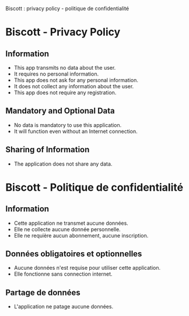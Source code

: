 Biscott : privacy policy - politique de confidentialité

# Biscott - Privacy Policy

## Information

- This app transmits no data about the user.
- It requires no personal information.
- This app does not ask for any personal information.
- It does not collect any information about the user.
- This app does not require any registration.

## Mandatory and Optional Data

- No data is mandatory to use this application.
- It will function even without an Internet connection.

## Sharing of Information

- The application does not share any data.



# Biscott - Politique de confidentialité

## Information

- Cette application ne transmet aucune données.
- Elle ne collecte aucune donnée personnelle.
- Elle ne requière aucun abonnement, aucune inscription.

## Données obligatoires et optionnelles

- Aucune données n'est requise pour utiliser cette application.
- Elle fonctionne sans connection internet.

## Partage de données

- L'application ne patage aucune données.
